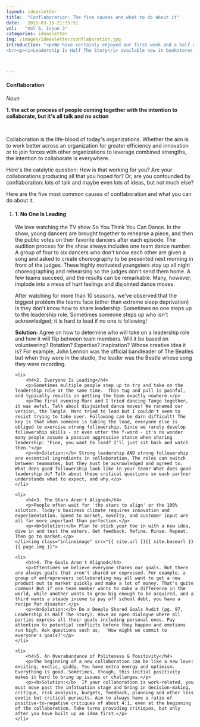 ```yaml
---
layout: ideasletter
title:  "Conflaboration: The five causes and what to do about it"
date:   2015-03-15 21:35:51
vol:   "Vol 6, Issue 3"
categories: ideasletter
img: /images/ideasletter/conflaboration.jpg
introduction: "<p>We have certainly enjoyed our first week and a half as published authors! Lots of great buzz. We appreciate all the support, feedback and PR you all are doing. If you haven't already, follow the  facebook events page: we will update with new events...more exciting things in the works</p><p>Collaboration continues to be a top of mind topic. This ideasletter we ask: are your collaborations producing all that you hoped for? Whether yes or no, there is always capacity to take it up a notch. </p><p>May you rock your collaborations like The Beatles did!</p><p>Samantha and Marc Hurwitz</p>
<br><p><i>Leadership Is Half The Story</i> available now in bookstores and online bookstores all over.</p><br><p>Upcoming Events:</p><ul><li>Mar 25 SCN Toronto 7:30am The National Club</li><li>Mar 27 Words Worth Books Waterloo 4-7pm open house </li><li>Apr 10 Adler TO 5pm What's Important For Coaches</li><li>April 13 Rotman 5pm Leadership Experts Speaker Series</li><li>April 23  CSTD London breakfast workshop at Spencer Ivey</li><li>May 16-18 ATD ICE Conference Orlando</li><li>May 27 Webinar International Leadership Association</li></ul>"



---
```


<h4><b>Conflaboration</b></h4>
<p><i>Noun</i></p>
<p><b>1. the act or process of people coming together with the intention to collaborate, but it's all talk and no action</b></p>
<br>
<p>Collaboration is the life-blood of today's organizations. Whether the aim is to work better across an organization for greater efficiency and innovation or to join forces with other organizations to leverage combined strengths, the intention to collaborate is everywhere.</p>

<p>Here's the catalytic question: How is that working for you? Are your collaborations producing all that you hoped for? Or, are you confounded by conflaboration: lots of talk and maybe even lots of ideas, but not much else?</p>

<p>Here are the five most common causes of conflaboration and what you can do about it.</p>

<ol>
	<li>
		<h4>1. No One Is Leading</h4>
		<p>We love watching the TV show So You Think You Can Dance. In the show, young dancers are brought together to rehearse a piece, and then the public votes on their favorite dancers after each episode. The audition process for the show always includes one team dance number. A group of four to six dancers who don't know each other are given a song and asked to create choreography to be presented next morning in front of the judges. These highly motivated youngsters stay up all night choreographing and rehearsing so the judges don't send them home. A few teams succeed, and the results can be remarkable. Many, however, implode into a mess of hurt feelings and disjointed dance moves.</p>
		<p>After watching for more than 10 seasons, we've observed that the biggest problem the teams face (other than extreme sleep deprivation) is they don't know how to share leadership. Sometimes no one steps up to the leadership role. Sometimes someone steps up who isn't acknowledged; it is hard to lead if no one is following!</p>
		<p><b>Solution:</b> Agree on how to determine who will take on a leadership role and how it will flip between team members. Will it be based on volunteering? Rotation? Expertise? Inspiration? Whose creative idea it is? For example, John Lennon was the official bandleader of The Beatles but when they were in the studio, the leader was the Beatle whose song they were recording. </p>
	</li>

	<li>
		<h4>2. Everyone Is Leading</h4>
		<p>Sometimes multiple people step up to try and take on the leadership role at the same time.  This tug and pull is painful, and typically results in getting the team exactly nowhere.</p>
		<p>The first evening Marc and I tried dancing Tango together, it was awful. Talk about disjointed dance moves! We renamed our version, the Tangle. Marc tried to lead but I couldn't seem to resist trying to take over. Following can be darn difficult! The key is that when someone is taking the lead, everyone else is obliged to exercise strong followership. Since we rarely develop followership skills - or even utter the f-word - it's no wonder many people assume a passive aggressive stance when sharing leadership: "Fine, you want to lead? I'll just sit back and watch then."</p>
		<p><b>Solution:</b> Strong leadership AND strong followership are essential ingredients in collaboration. The roles can switch between teammates, but they must be acknowledged and agreed to. What does good followership look like in your team? What does good leadership do? Talk about these critical questions so each partner understands what to expect, and why.</p>
	</li>

	<li>
		<h4>3. The Stars Aren't Aligned</h4>
		<p>People often wait for 'the stars to align' or the 100% solution. Today's business climate requires innovation and experimentation. Speed to market, novelty, and customer input are all far more important than perfection.</p>
		<p><b>Solution:</b> Plan to stick your toe in with a new idea, dive in and test the waters. Get feedback. Refine. Rinse. Repeat. Then go to market.</p>
	</li><img class="inlineimage" src="{{ site.url }}{{ site.baseurl }}{{ page.img }}">

	<li>
		<h4>4. The Goals Aren't Aligned</h4>
		<p>Oftentimes we believe everyone shares our goals. But there are always goals that aren't shared or expressed. For example, a group of entrepreneurs collaborating may all want to get a new product out to market quickly and make a lot of money. That's quite common! But if one team member wants to make a difference in the world, while another wants to grow big enough to be acquired, and a third wants a steady income to pay off school debt, you have a recipe for disaster.</p>
		<p><b>Solution:</b> Do a Deeply Shared Goals Audit (pg. 97, Leadership Is Half The Story). Have an open dialogue where all parties express all their goals including personal ones. Pay attention to potential conflicts before they happen and emotions run high. Ask questions such as,  'How might we commit to everyone's goals?'</p>
	</li>

	<li>
		<h4>5. An Overabundance of Politeness & Positivity</h4>
		<p>The beginning of a new collaboration can be like a new love: exciting, exotic, giddy. You have extra energy and optimism. Everything is good. Sometimes, though, this initial positivity makes it hard to bring up issues or challenges.</p>
		<p><b>Solution:</b>  If your collaboration is work-related, you must move past the infatuation stage and bring in decision-making, critique, risk analysis, budgets, feedback, planning and other less exotic but critical pursuits. Aim to always have a ratio of positive-to-negative critiques of about 4:1, even at the beginning of the collaboration. Take turns providing critiques, but only after you have built up an idea first.</p>
	</li>
</ol>
